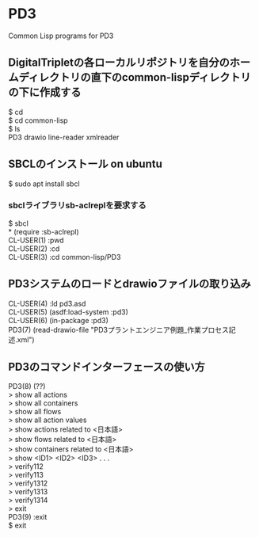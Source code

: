 # PD3
Common Lisp programs for PD3  
## DigitalTripletの各ローカルリポジトリを自分のホームディレクトリの直下のcommon-lispディレクトリの下に作成する

$ cd<br>
$ cd common-lisp<br>
$ ls<br>
PD3  drawio  line-reader  xmlreader<br>

## SBCLのインストール on ubuntu

$ sudo apt install sbcl

### sbclライブラリsb-aclreplを要求する

$ sbcl<br>
\* (require :sb-aclrepl)<br>
CL-USER(1) :pwd<br>
CL-USER(2) :cd<br>
CL-USER(3) :cd common-lisp/PD3<br>

## PD3システムのロードとdrawioファイルの取り込み

CL-USER(4) :ld pd3.asd<br>
CL-USER(5) (asdf:load-system :pd3)<br>
CL-USER(6) (in-package :pd3)<br>
PD3(7) (read-drawio-file "PD3プラントエンジニア例題_作業プロセス記述.xml")<br>

## PD3のコマンドインターフェースの使い方

PD3(8) (??)<br>
\> show all actions<br>
\> show all containers<br>
\> show all flows<br>
\> show all action values<br>
\> show actions related to \<日本語\><br>
\> show flows related to \<日本語\><br>
\> show containers related to \<日本語\><br>
\> show \<ID1\> \<ID2\> \<ID3\> . . .<br>
\> verify112<br>
\> verify113<br>
\> verify1312<br>
\> verify1313<br>
\> verify1314<br>
\> exit<br>
PD3(9) :exit<br>
$ exit<br>

